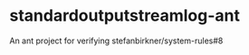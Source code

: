 standardoutputstreamlog-ant
===========================

An ant project for verifying stefanbirkner/system-rules#8
